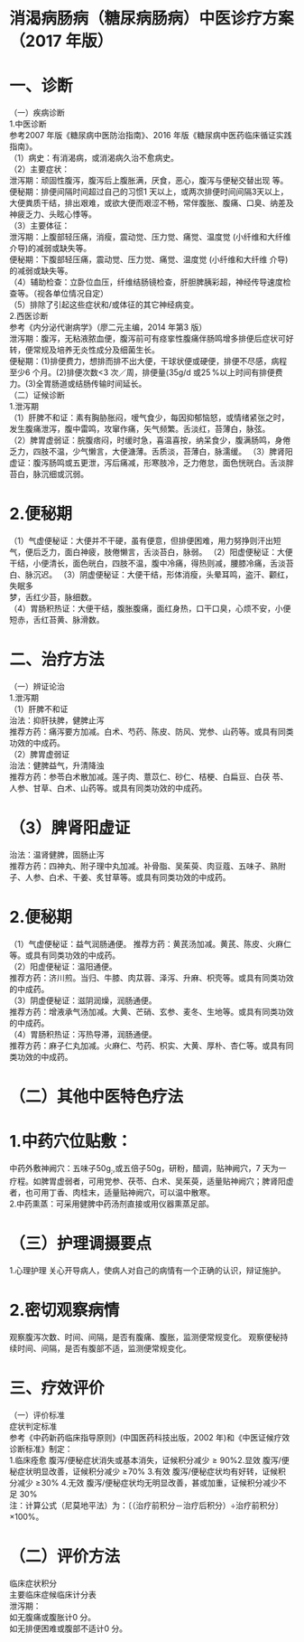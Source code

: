 # 消渴病肠病（糖尿病肠病）中医诊疗方案 （2017 年版）  
# 一、诊断  
（一）疾病诊断  
1.中医诊断  
参考2007 年版《糖尿病中医防治指南》、2016 年版《糖尿病中医药临床循证实践指南》。  
（1）病史：有消渴病，或消渴病久治不愈病史。  
（2）主要症状：  
泄泻期：顽固性腹泻，腹泻后上腹胀满，厌食，恶心，腹泻与便秘交替出现 等。  
便秘期：排便间隔时间超过自己的习惯1 天以上，或两次排便时间间隔3天以上，大便粪质干结，排出艰难，或欲大便而艰涩不畅，常伴腹胀、腹痛、口臭、纳差及神疲乏力、头眩心悸等。  
（3）主要体征：  
泄泻期：上腹部轻压痛，消瘦，震动觉、压力觉、痛觉、温度觉 (小纤维和大纤维介导)的减弱或缺失等。  
便秘期：下腹部轻压痛，震动觉、压力觉、痛觉、温度觉 (小纤维和大纤维 介导)的减弱或缺失等。  
（4）辅助检查：立卧位血压，纤维结肠镜检查，肝胆脾胰彩超，神经传导速度检查等。（视各单位情况自定）  
（5）排除了引起这些症状和/或体征的其它神经病变。  
2.西医诊断  
参考《内分泌代谢病学》（廖二元主编，2014 年第3 版）  
泄泻期：腹泻，无粘液脓血便，腹泻前可有痉挛性腹痛伴肠鸣增多排便后症状可好转，便常规及培养无炎性成分及细菌生长。  
便秘期：(1)排便费力，想排而排不出大便，干球状便或硬便，排便不尽感，病程至少6 个月。(2)排便次数<3 次／周，排便量$\langle35\mathrm{g/d}$ 或$25\,\%$以上时间有排便费力。(3)全胃肠道或结肠传输时间延长。  
（二）证候诊断  
1.泄泻期  
（1）肝脾不和证：素有胸胁胀闷，嗳气食少，每因抑郁恼怒，或情绪紧张之时，发生腹痛泄泻，腹中雷鸣，攻窜作痛，矢气频繁。舌淡红，苔薄白，脉弦。  
（2）脾胃虚弱证：脘腹痞闷，时缓时急，喜温喜按，纳呆食少，腹满肠鸣，身倦乏力，四肢不温，少气懒言，大便溏薄。舌质淡，苔薄白，脉濡缓。 （3）脾肾阳虚证：腹泻肠鸣或五更泄，泻后痛减，形寒肢冷，乏力倦怠，面色恍晄白。舌淡胖苔白，脉沉细或沉弱。  
# 2.便秘期  
（1）气虚便秘证：大便并不干硬，虽有便意，但排便困难，用力努挣则汗出短气，便后乏力，面白神疲，肢倦懒言，舌淡苔白，脉弱。 （2）阳虚便秘证：大便干结，小便清长，面色晄白，四肢不温，腹中冷痛，得热则减，腰膝冷痛，舌淡苔白、脉沉迟。 （3）阴虚便秘证：大便干结，形体消瘦，头晕耳鸣，盗汗、颧红，失眠多  
梦，舌红少苔，脉细数。  
（4）胃肠积热证：大便干结，腹胀腹痛，面红身热，口干口臭，心烦不安，小便短赤，舌红苔黄、脉滑数。  
# 二、治疗方法  
（一）辨证论治  
1.泄泻期  
（1）肝脾不和证  
治法：抑肝扶脾，健脾止泻  
推荐方药：痛泻要方加减。白术、芍药、陈皮、防风、党参、山药等。或具有同类功效的中成药。  
（2）脾胃虚弱证  
治法：健脾益气，升清降浊  
推荐方药：参苓白术散加减。莲子肉、薏苡仁、砂仁、桔梗、白扁豆、白茯 苓、人参、甘草、白术、山药等。或具有同类功效的中成药。  
# （3）脾肾阳虚证  
治法：温肾健脾，固肠止泻  
推荐方药：四神丸、附子理中丸加减。补骨脂、吴茱萸、肉豆蔻、五味子、熟附子、人参、白术、干姜、炙甘草等。或具有同类功效的中成药。  
# 2.便秘期  
（1）气虚便秘证：益气润肠通便。 推荐方药：黄芪汤加减。黄芪、陈皮、火麻仁等。或具有同类功效的中成药。  
（2）阳虚便秘证：温阳通便。  
推荐方药：济川煎。当归、牛膝、肉苁蓉、泽泻、升麻、枳壳等。或具有同类功效的中成药。  
（3）阴虚便秘证：滋阴润燥，润肠通便。  
推荐方药：增液承气汤加减。大黄、芒硝、玄参、麦冬、生地等。或具有同类功效的中成药。  
（4）胃肠积热证：泻热导滞，润肠通便。  
推荐方药：麻子仁丸加减。火麻仁、芍药、枳实、大黄、厚朴、杏仁等。或具有同类功效的中成药。  
# （二）其他中医特色疗法  
# 1.中药穴位贴敷：  
中药外敷神阙穴：五味子$50\mathrm{g}_{;}$,或五倍子$50\mathrm{g}$，研粉，醋调，贴神阙穴，7 天为一疗程。如脾胃虚弱者，可用党参、茯苓、白术、吴茱萸，适量贴神阙穴；脾肾阳虚者，也可用丁香、肉桂末，适量贴神阙穴，可以温中散寒。  
2.中药熏蒸：可采用健脾中药汤剂直接或用仪器熏蒸足部。  
# （三）护理调摄要点  
1.心理护理  关心开导病人，使病人对自己的病情有一个正确的认识，辩证施护。  
# 2.密切观察病情  
观察腹泻次数、时间、间隔，是否有腹痛、腹胀，监测便常规变化。 观察便秘持续时间、间隔，是否有腹部不适，监测便常规变化。  
# 三、疗效评价  
（一）评价标准  
症状判定标准  
参考《中药新药临床指导原则》(中国医药科技出版，2002 年)和《中医证候疗效诊断标准》制定：  
1.临床痊愈 腹泻/便秘症状消失或基本消失，证候积分减少${\geqslant}90\%$2.显效 腹泻/便秘症状明显改善，证候积分减少 $\geqslant\!70\%$ 3.有效 腹泻/便秘症状均有好转，证候积分减少 $\geqslant\!30\%$ 4.无效 腹泻/便秘症状均无明显改善，甚或加重，证候积分减少不足 $30\%$  
注：计算公式（尼莫地平法）为：〔（治疗前积分－治疗后积分）÷治疗前积分〕$\times100\%$。  
# （二）评价方法  
临床症状积分  
主要临床症候临床计分表  
泄泻期：  
如无腹痛或腹胀计0 分。  
如无排便困难或腹部不适计0 分。  